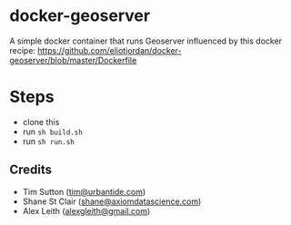 # docker-geoserver

A simple docker container that runs Geoserver influenced by this docker
recipe: https://github.com/eliotjordan/docker-geoserver/blob/master/Dockerfile

# Steps
- clone this
- run `sh build.sh`
- run `sh run.sh`

## Credits

* Tim Sutton (tim@urbantide.com)
* Shane St Clair (shane@axiomdatascience.com)
* Alex Leith (alexgleith@gmail.com)
